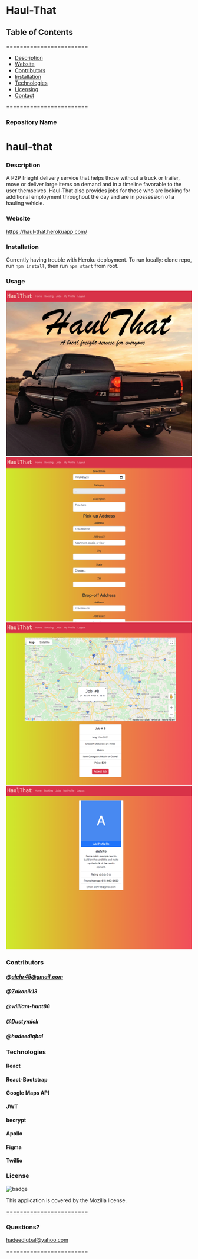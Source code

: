
# Haul-That


## **Table of Contents**
========================
* [Description](#description)
* [Website](#website)
* [Contributors](#contributors)
* [Installation](#installation)
* [Technologies](#Technologies)
* [Licensing](#Licenses)
* [Contact](#questions)

========================

### **Repository Name**  
# haul-that

### **Description**  
A P2P frieght delivery service that helps those without a truck or trailer, move or deliver large items on demand and in a timeline favorable to the user themselves. Haul-That also provides jobs for those who are looking for additional employment throughout the day and are in possession of a hauling vehicle.

### **Website**  
https://haul-that.herokuapp.com/

### **Installation**
Currently having trouble with Heroku deployment.
To run locally:
clone repo, 
run `npm install`,
then run `npm start` from root.


### **Usage**  
![Alt text](./screenshot1.png)
![Alt text](./screenshot2.png)
![Alt text](./screenshot3.png)
![Alt text](./screenshot4.png)


### **Contributors**  
##### @alehr45@gmail.com
##### @Zakonik13
##### @william-hunt88
##### @Dustymick
##### @hadeediqbal


### **Technologies**  
#### React
#### React-Bootstrap
#### Google Maps API
#### JWT
#### becrypt
#### Apollo
#### Figma
#### Twillio

### **License**  
![badge](https://img.shields.io/badge/license-Mozilla-brightgreen)  

This application is covered by the Mozilla license. 

========================

### Questions?
hadeediqbal@yahoo.com



========================
